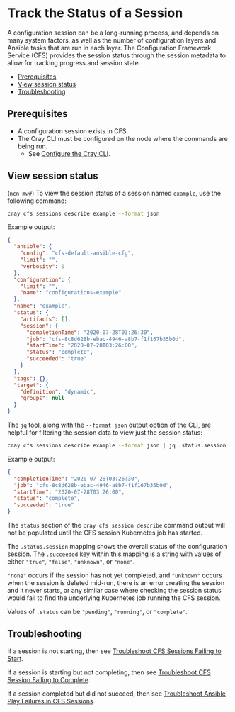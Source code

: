 # Track the Status of a Session

A configuration session can be a long-running process, and depends on many system factors, as well as the number of configuration layers and Ansible
tasks that are run in each layer. The Configuration Framework Service \(CFS\) provides the session status through the session metadata to allow for
tracking progress and session state.

- [Prerequisites](#prerequisites)
- [View session status](#view-session-status)
- [Troubleshooting](#troubleshooting)

## Prerequisites

- A configuration session exists in CFS.
- The Cray CLI must be configured on the node where the commands are being run.
  - See [Configure the Cray CLI](../configure_cray_cli.md).

## View session status

(`ncn-mw#`) To view the session status of a session named `example`, use the following command:

```bash
cray cfs sessions describe example --format json
```

Example output:

```json
{
  "ansible": {
    "config": "cfs-default-ansible-cfg",
    "limit": "",
    "verbosity": 0
  },
  "configuration": {
    "limit": "",
    "name": "configurations-example"
  },
  "name": "example",
  "status": {
    "artifacts": [],
    "session": {
      "completionTime": "2020-07-28T03:26:30",
      "job": "cfs-8c8d628b-ebac-4946-a8b7-f1f167b35b0d",
      "startTime": "2020-07-28T03:26:00",
      "status": "complete",
      "succeeded": "true"
    }
  },
  "tags": {},
  "target": {
    "definition": "dynamic",
    "groups": null
  }
}
```

The `jq` tool, along with the `--format json` output option of the CLI, are helpful for filtering the session data to view just the session status:

```bash
cray cfs sessions describe example --format json | jq .status.session
```

Example output:

```json
{
  "completionTime": "2020-07-28T03:26:30",
  "job": "cfs-8c8d628b-ebac-4946-a8b7-f1f167b35b0d",
  "startTime": "2020-07-28T03:26:00",
  "status": "complete",
  "succeeded": "true"
}
```

The `status` section of the `cray cfs session describe` command output will not be populated until the CFS session Kubernetes job has started.

The `.status.session` mapping shows the overall status of the configuration session. The `.succeeded` key within this mapping is a string with
values of either `"true"`, `"false"`, `"unknown"`, or `"none"`.

`"none"` occurs if the session has not yet completed, and `"unknown"` occurs when the session is deleted mid-run, there is an error creating the session
and it never starts, or any similar case where checking the session status would fail to find the underlying Kubernetes job running the CFS session.

Values of `.status` can be `"pending"`, `"running"`, or `"complete"`.

## Troubleshooting

If a session is not starting, then see [Troubleshoot CFS Sessions Failing to Start](Troubleshoot_CFS_Sessions_Failing_to_Start.md).

If a session is starting but not completing, then see [Troubleshoot CFS Session Failing to Complete](Troubleshoot_CFS_Session_Failing_to_Complete.md).

If a session completed but did not succeed, then see [Troubleshoot Ansible Play Failures in CFS Sessions](Troubleshoot_Ansible_Play_Failures_in_CFS_Sessions.md).

